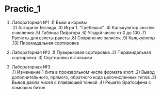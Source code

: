 # Practic_1
1) Лабораторная №1 
  .1) Быки и коровы </br>
  .2) Алгоритм Евглида
  .3) Игра 1. "Гребешок"
  .4) Калькулятор систем счисления
  .5) Таблица Пифагора
  .6) Угадай число от 0 до 100
  .7) Расчеты для взлеты ракеты
  .8) Сохранение записок
  .9) Калькулятор
  .10) Пирамидальная сортировка
  
2) Лабораторная №2
  .1) Пузырьковая сортировка
  .2) Пирамидальная сортировка
  .3) Сортировка вставками
3) Лабораторная №3  
  .1) Изменение 1 бита в произвольном числе формата short 
  .2) Вывод дополнительного, прямого, обратного кода целочисленных типов
  .3) Вывод дампа чисел с плавающей точкой
  .4) Решето Эратосфена с помощью битов
